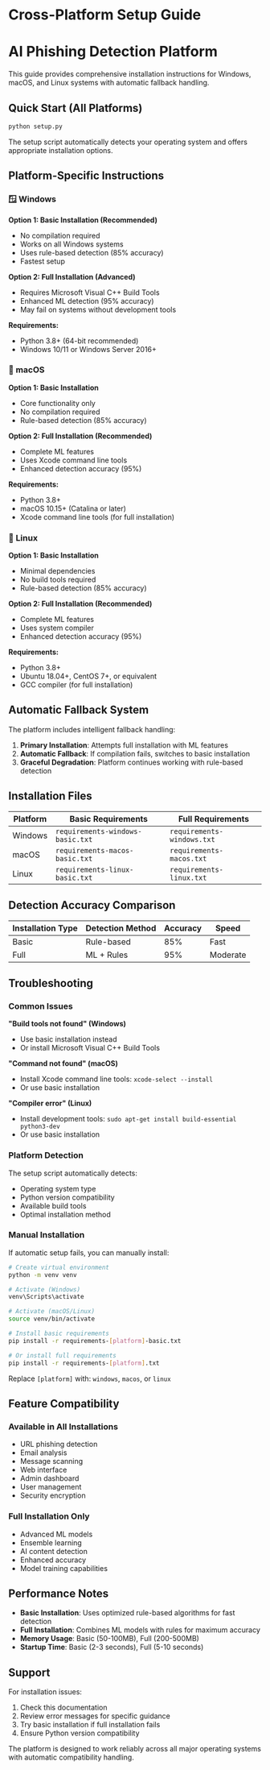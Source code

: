 # Cross-Platform Setup Guide
# AI Phishing Detection Platform

This guide provides comprehensive installation instructions for Windows, macOS, and Linux systems with automatic fallback handling.

## Quick Start (All Platforms)

```bash
python setup.py
```

The setup script automatically detects your operating system and offers appropriate installation options.

## Platform-Specific Instructions

### 🪟 Windows

**Option 1: Basic Installation (Recommended)**
- No compilation required
- Works on all Windows systems
- Uses rule-based detection (85% accuracy)
- Fastest setup

**Option 2: Full Installation (Advanced)**
- Requires Microsoft Visual C++ Build Tools
- Enhanced ML detection (95% accuracy)
- May fail on systems without development tools

**Requirements:**
- Python 3.8+ (64-bit recommended)
- Windows 10/11 or Windows Server 2016+

### 🍎 macOS

**Option 1: Basic Installation**
- Core functionality only
- No compilation required
- Rule-based detection (85% accuracy)

**Option 2: Full Installation (Recommended)**
- Complete ML features
- Uses Xcode command line tools
- Enhanced detection accuracy (95%)

**Requirements:**
- Python 3.8+
- macOS 10.15+ (Catalina or later)
- Xcode command line tools (for full installation)

### 🐧 Linux

**Option 1: Basic Installation**
- Minimal dependencies
- No build tools required
- Rule-based detection (85% accuracy)

**Option 2: Full Installation (Recommended)**
- Complete ML features
- Uses system compiler
- Enhanced detection accuracy (95%)

**Requirements:**
- Python 3.8+
- Ubuntu 18.04+, CentOS 7+, or equivalent
- GCC compiler (for full installation)

## Automatic Fallback System

The platform includes intelligent fallback handling:

1. **Primary Installation**: Attempts full installation with ML features
2. **Automatic Fallback**: If compilation fails, switches to basic installation
3. **Graceful Degradation**: Platform continues working with rule-based detection

## Installation Files

| Platform | Basic Requirements | Full Requirements |
|----------|-------------------|-------------------|
| Windows  | `requirements-windows-basic.txt` | `requirements-windows.txt` |
| macOS    | `requirements-macos-basic.txt` | `requirements-macos.txt` |
| Linux    | `requirements-linux-basic.txt` | `requirements-linux.txt` |

## Detection Accuracy Comparison

| Installation Type | Detection Method | Accuracy | Speed |
|------------------|------------------|----------|-------|
| Basic            | Rule-based       | 85%      | Fast  |
| Full             | ML + Rules       | 95%      | Moderate |

## Troubleshooting

### Common Issues

**"Build tools not found" (Windows)**
- Use basic installation instead
- Or install Microsoft Visual C++ Build Tools

**"Command not found" (macOS)**
- Install Xcode command line tools: `xcode-select --install`
- Or use basic installation

**"Compiler error" (Linux)**
- Install development tools: `sudo apt-get install build-essential python3-dev`
- Or use basic installation

### Platform Detection

The setup script automatically detects:
- Operating system type
- Python version compatibility
- Available build tools
- Optimal installation method

### Manual Installation

If automatic setup fails, you can manually install:

```bash
# Create virtual environment
python -m venv venv

# Activate (Windows)
venv\Scripts\activate

# Activate (macOS/Linux)
source venv/bin/activate

# Install basic requirements
pip install -r requirements-[platform]-basic.txt

# Or install full requirements
pip install -r requirements-[platform].txt
```

Replace `[platform]` with: `windows`, `macos`, or `linux`

## Feature Compatibility

### Available in All Installations
- URL phishing detection
- Email analysis
- Message scanning
- Web interface
- Admin dashboard
- User management
- Security encryption

### Full Installation Only
- Advanced ML models
- Ensemble learning
- AI content detection
- Enhanced accuracy
- Model training capabilities

## Performance Notes

- **Basic Installation**: Uses optimized rule-based algorithms for fast detection
- **Full Installation**: Combines ML models with rules for maximum accuracy
- **Memory Usage**: Basic (50-100MB), Full (200-500MB)
- **Startup Time**: Basic (2-3 seconds), Full (5-10 seconds)

## Support

For installation issues:
1. Check this documentation
2. Review error messages for specific guidance
3. Try basic installation if full installation fails
4. Ensure Python version compatibility

The platform is designed to work reliably across all major operating systems with automatic compatibility handling.